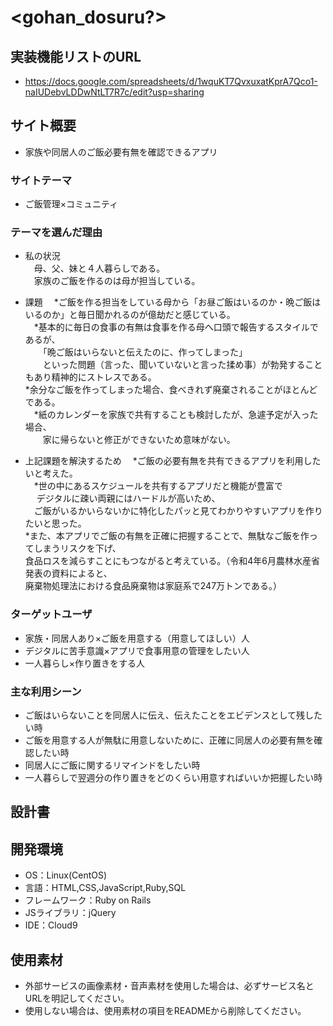 # <gohan_dosuru?>

## 実装機能リストのURL
- https://docs.google.com/spreadsheets/d/1wquKT7QvxuxatKprA7Qco1-naIUDebvLDDwNtLT7R7c/edit?usp=sharing

## サイト概要
- 家族や同居人のご飯必要有無を確認できるアプリ
### サイトテーマ
- ご飯管理×コミュニティ

### テーマを選んだ理由
- 私の状況<br>
　母、父、妹と４人暮らしである。<br>
　家族のご飯を作るのは母が担当している。

- 課題
　*ご飯を作る担当をしている母から「お昼ご飯はいるのか・晩ご飯はいるのか」と毎日聞かれるのが億劫だと感じている。<br>
　*基本的に毎日の食事の有無は食事を作る母へ口頭で報告するスタイルであるが、<br>
　　「晩ご飯はいらないと伝えたのに、作ってしまった」<br>
　　といった問題（言った、聞いていないと言った揉め事）が勃発することもあり精神的にストレスである。<br>
  *余分なご飯を作ってしまった場合、食べきれず廃棄されることがほとんどである。<br>
　*紙のカレンダーを家族で共有することも検討したが、急遽予定が入った場合、<br>
　　家に帰らないと修正ができないため意味がない。<br>

- 上記課題を解決するため
　*ご飯の必要有無を共有できるアプリを利用したいと考えた。<br>
　*世の中にあるスケジュールを共有するアプリだと機能が豊富で<br>
　 デジタルに疎い両親にはハードルが高いため、<br>
 　ご飯がいるかいらないかに特化したパッと見てわかりやすいアプリを作りたいと思った。<br>
  *また、本アプリでご飯の有無を正確に把握することで、無駄なご飯を作ってしまうリスクを下げ、<br>
   食品ロスを減らすことにもつながると考えている。（令和4年6月農林水産省発表の資料によると、<br>
   廃棄物処理法における食品廃棄物は家庭系で247万トンである。）<br>

### ターゲットユーザ
- 家族・同居人あり×ご飯を用意する（用意してほしい）人
- デジタルに苦手意識×アプリで食事用意の管理をしたい人
- 一人暮らし×️作り置きをする人

### 主な利用シーン
- ご飯はいらないことを同居人に伝え、伝えたことをエビデンスとして残したい時
- ご飯を用意する人が無駄に用意しないために、正確に同居人の必要有無を確認したい時
- 同居人にご飯に関するリマインドをしたい時
- 一人暮らしで翌週分の作り置きをどのくらい用意すればいいか把握したい時

## 設計書

## 開発環境
- OS：Linux(CentOS)
- 言語：HTML,CSS,JavaScript,Ruby,SQL
- フレームワーク：Ruby on Rails
- JSライブラリ：jQuery
- IDE：Cloud9

## 使用素材
- 外部サービスの画像素材・音声素材を使用した場合は、必ずサービス名とURLを明記してください。
- 使用しない場合は、使用素材の項目をREADMEから削除してください。
